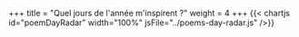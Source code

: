 +++
title = "Quel jours de l'année m'inspirent ?"
weight = 4
+++
{{< chartjs id="poemDayRadar" width="100%" jsFile="../poems-day-radar.js" />}}
